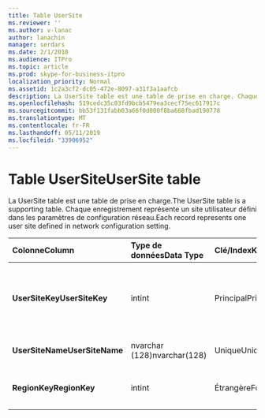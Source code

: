 ```yaml
---
title: Table UserSite
ms.reviewer: ''
ms.author: v-lanac
author: lanachin
manager: serdars
ms.date: 2/1/2018
ms.audience: ITPro
ms.topic: article
ms.prod: skype-for-business-itpro
localization_priority: Normal
ms.assetid: 1c2a3cf2-dc05-472e-8097-a31f3a1aafcb
description: La UserSite table est une table de prise en charge. Chaque enregistrement représente un site utilisateur défini dans les paramètres de configuration réseau.
ms.openlocfilehash: 519cedc35c03fd9bcb5479ea3cecf75ec617917c
ms.sourcegitcommit: bb53f131fabb03a66f0d000f8ba668fbad190778
ms.translationtype: MT
ms.contentlocale: fr-FR
ms.lasthandoff: 05/11/2019
ms.locfileid: "33906952"
---
```

# <a name="usersite-table"></a><span data-ttu-id="b548f-104">Table UserSite</span><span class="sxs-lookup"><span data-stu-id="b548f-104">UserSite table</span></span>
 
<span data-ttu-id="b548f-105">La UserSite table est une table de prise en charge.</span><span class="sxs-lookup"><span data-stu-id="b548f-105">The UserSite table is a supporting table.</span></span> <span data-ttu-id="b548f-106">Chaque enregistrement représente un site utilisateur défini dans les paramètres de configuration réseau.</span><span class="sxs-lookup"><span data-stu-id="b548f-106">Each record represents one user site defined in network configuration setting.</span></span>
  
|<span data-ttu-id="b548f-107">**Colonne**</span><span class="sxs-lookup"><span data-stu-id="b548f-107">**Column**</span></span>|<span data-ttu-id="b548f-108">**Type de données**</span><span class="sxs-lookup"><span data-stu-id="b548f-108">**Data Type**</span></span>|<span data-ttu-id="b548f-109">**Clé/Index**</span><span class="sxs-lookup"><span data-stu-id="b548f-109">**Key/Index**</span></span>|<span data-ttu-id="b548f-110">**Détails**</span><span class="sxs-lookup"><span data-stu-id="b548f-110">**Details**</span></span>|
|:-----|:-----|:-----|:-----|
|<span data-ttu-id="b548f-111">**UserSiteKey**</span><span class="sxs-lookup"><span data-stu-id="b548f-111">**UserSiteKey**</span></span> <br/> |<span data-ttu-id="b548f-112">int</span><span class="sxs-lookup"><span data-stu-id="b548f-112">int</span></span>  <br/> |<span data-ttu-id="b548f-113">Principal</span><span class="sxs-lookup"><span data-stu-id="b548f-113">Primary</span></span>  <br/> |<span data-ttu-id="b548f-114">Numéro unique identifiant le site de l’utilisateur.</span><span class="sxs-lookup"><span data-stu-id="b548f-114">Unique number identifying the user site.</span></span>  <br/> |
|<span data-ttu-id="b548f-115">**UserSiteName**</span><span class="sxs-lookup"><span data-stu-id="b548f-115">**UserSiteName**</span></span> <br/> |<span data-ttu-id="b548f-116">nvarchar (128)</span><span class="sxs-lookup"><span data-stu-id="b548f-116">nvarchar(128)</span></span>  <br/> |<span data-ttu-id="b548f-117">Unique</span><span class="sxs-lookup"><span data-stu-id="b548f-117">Unique</span></span>  <br/> |<span data-ttu-id="b548f-118">Nom d’utilisateur du site.</span><span class="sxs-lookup"><span data-stu-id="b548f-118">User site's name.</span></span>  <br/> |
|<span data-ttu-id="b548f-119">**RegionKey**</span><span class="sxs-lookup"><span data-stu-id="b548f-119">**RegionKey**</span></span> <br/> |<span data-ttu-id="b548f-120">int</span><span class="sxs-lookup"><span data-stu-id="b548f-120">int</span></span>  <br/> |<span data-ttu-id="b548f-121">Étrangère</span><span class="sxs-lookup"><span data-stu-id="b548f-121">Foreign</span></span>  <br/> |<span data-ttu-id="b548f-122">Référencé depuis la [Region table](region.md).</span><span class="sxs-lookup"><span data-stu-id="b548f-122">Referenced from [Region table](region.md).</span></span>  <br/> |
   

